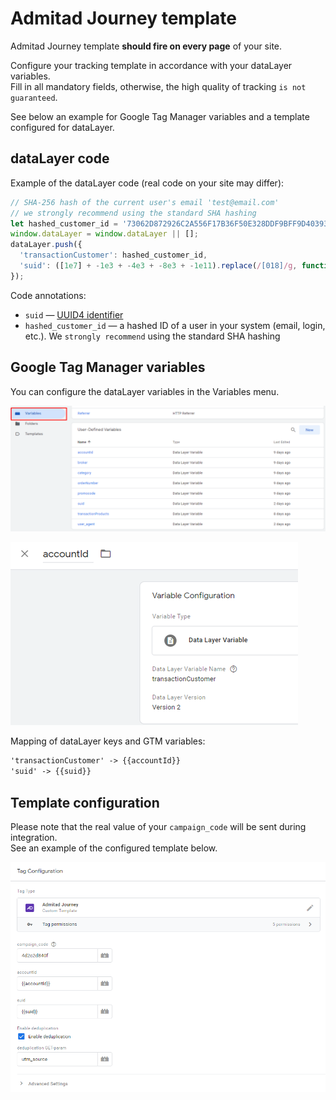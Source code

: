 # Admitad Journey template

Admitad Journey template **should fire on every page** of your site.

Configure your tracking template in accordance with your dataLayer variables.    
Fill in all mandatory fields, otherwise, the high quality of tracking `is not guaranteed`.

See below an example for Google Tag Manager variables and a template configured for dataLayer.

## dataLayer code

Example of the dataLayer code (real code on your site may differ):  

```javascript
// SHA-256 hash of the current user's email 'test@email.com'
// we strongly recommend using the standard SHA hashing
let hashed_customer_id = '73062D872926C2A556F17B36F50E328DDF9BFF9D403939BD14B6C3B7F5A33FC2';
window.dataLayer = window.dataLayer || [];
dataLayer.push({
  'transactionCustomer': hashed_customer_id,
  'suid': ([1e7] + -1e3 + -4e3 + -8e3 + -1e11).replace(/[018]/g, function(c) {return (c ^ (window.crypto || window.msCrypto).getRandomValues(new Uint8Array(1))[0] & 15 >> c / 4).toString(16)})
});
```

Code annotations:
* `suid` — [UUID4 identifier](https://tools.ietf.org/html/rfc4122)  
* `hashed_customer_id` — a hashed ID of a user in your system (email, login, etc.). We `strongly recommend` using the standard SHA hashing

## Google Tag Manager variables

You can configure the dataLayer variables in the Variables menu.

![variables](./../images/variables.png)

![accountId](./../images/accountId.png)

Mapping of dataLayer keys and GTM variables:

```md
'transactionCustomer' -> {{accountId}}
'suid' -> {{suid}}
```

## Template configuration

Please note that the real value of your `campaign_code` will be sent during integration.  
See an example of the configured template below.
  
![config_journey](./../images/config_journey.png)
